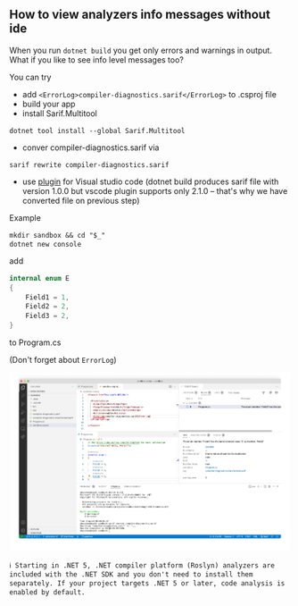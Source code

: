 ## How to view analyzers info messages without ide 

When you run `dotnet build` you get only errors and warnings in output. What if you like to see info level messages too?

You can try
- add `<ErrorLog>compiler-diagnostics.sarif</ErrorLog>` to .csproj file
- build your app
- install Sarif.Multitool
```
dotnet tool install --global Sarif.Multitool
```
- conver compiler-diagnostics.sarif via 
```
sarif rewrite compiler-diagnostics.sarif
```
- use [plugin](https://marketplace.visualstudio.com/items?itemName=MS-SarifVSCode.sarif-viewer) for Visual studio code
(dotnet build produces sarif file with version 1.0.0 but vscode plugin supports only 2.1.0 – that's why we have converted file on previous step) 

Example
```
mkdir sandbox && cd "$_"
dotnet new console
```
add 
```csharp
internal enum E
{
    Field1 = 1,
    Field2 = 2,
    Field3 = 2,
}
```
to Program.cs

(Don't forget about `ErrorLog`)

![](figs/2022-02-06/2022-02-06-15-09-01.png)

```
ℹ️ Starting in .NET 5, .NET compiler platform (Roslyn) analyzers are included with the .NET SDK and you don't need to install them separately. If your project targets .NET 5 or later, code analysis is enabled by default.
```